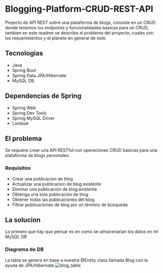 ﻿# Blogging-Platform-CRUD-REST-API
 Projecto de API REST sobre una plataforma de blogs, consiste en un CRUD donde tenemos los endpoints y funcionalidades basicas para un CRUD, tambien en este readme se describe el problema del proyecto, cuales son los requerimientos y el planeto en general de este.

## Tecnologias

- Java
- Spring Boot
- Spring Data JPA/Hibernate
- MySQL DB

## Dependencias de Spring

- Spring Web
- Spring Dev Tools
- Spring MySQL Driver
- Lombok

## El problema

Se requiere crear una API RESTful con operaciones CRUD básicas para una plataforma de blogs personales.

### Requisitos

- Crear una publicacion de blog
- Actualizar una publicacion de blog existente
- Eliminar una publicación de blog existente
- Obtenga una sola publicación de blog
- Obtener todas las publicaciones del blog
- Filtrar publicaciones de blog por un término de búsqueda

## La solucion

Lo primero que hay que pensar es en como se almacenarian los datos en mi MySQL DB

### Diagrama de DB
La tabla se genera en base a nuestra @Entity class llamada Blog con la ayuda de JPA/Hibernate
![blog_table](https://github.com/user-attachments/assets/33d51cfc-3b5b-4859-8128-fd1db1c16651)
